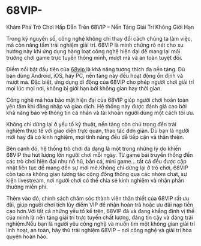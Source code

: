 # 68VIP-
Khám Phá Trò Chơi Hấp Dẫn Trên 68VIP – Nền Tảng Giải Trí Không Giới Hạn

Trong kỷ nguyên số, công nghệ không chỉ thay đổi cách chúng ta làm việc, mà còn nâng tầm trải nghiệm giải trí. 68VIP là minh chứng rõ nét cho xu hướng này khi ứng dụng hàng loạt công nghệ hiện đại để mang lại môi trường chơi game trực tuyến thông minh, mượt mà và an toàn tuyệt đối.

Điểm nổi bật đầu tiên của <a href=https://68vip.me> 68vip </a>  là khả năng tương thích đa nền tảng. Dù bạn dùng Android, iOS, hay PC, nền tảng này đều hoạt động ổn định và mượt mà. Đặc biệt, ứng dụng di động của 68VIP cho phép người chơi giải trí mọi lúc mọi nơi, không bị giới hạn bởi không gian hay thời gian.

Công nghệ mã hóa bảo mật hiện đại của 68VIP giúp người chơi hoàn toàn yên tâm khi đăng nhập và giao dịch. Hệ thống này được đánh giá cao bởi khả năng bảo vệ thông tin cá nhân và tài khoản người dùng một cách tối ưu.

Không chỉ dừng lại ở yếu tố kỹ thuật, nền tảng còn chú trọng đến trải nghiệm thực tế với giao diện trực quan, thao tác đơn giản. Dù bạn là người mới hay đã có kinh nghiệm, mọi tính năng đều dễ tiếp cận và thân thiện.

Bên cạnh đó, hệ thống trò chơi đa dạng là một trong những lý do khiến 68VIP thu hút lượng lớn người chơi mỗi ngày. Từ game bài truyền thống đến các trò chơi hiện đại như nổ hũ, bắn cá, mini game… tất cả đều được cập nhật liên tục để mang đến sự mới mẻ.Không chỉ dừng lại ở trò chơi, 68VIP còn tạo ra không gian tương tác cộng đồng thông qua các nhóm chat, sự kiện livestream, nơi người chơi có thể chia sẻ kinh nghiệm và nhận phần thưởng miễn phí.

Thêm vào đó, chính sách chăm sóc thành viên thân thiết của 68VIP rất ưu đãi, giúp người chơi tích lũy điểm VIP để nhận hoàn trả hoặc ưu đãi nạp tiền cao hơn.Với tất cả những yếu tố kể trên, 68VIP đã và đang khẳng định vị thế của mình là nền tảng giải trí trực tuyến chất lượng, đáng tin cậy và đáng trải nghiệm.Nếu bạn là người yêu công nghệ và muốn tìm một không gian giải trí linh hoạt, an toàn, hãy thử trải nghiệm 68VIP – nơi công nghệ và giải trí hòa quyện hoàn hảo.
